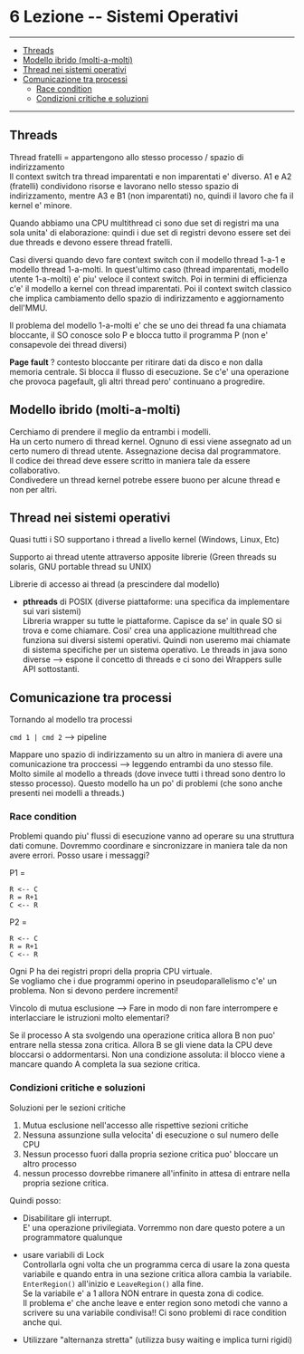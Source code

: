 # 6 Lezione -- Sistemi Operativi  

---

<!-- TOC -->
- [Threads](#threads)
- [Modello ibrido (molti-a-molti)](#modello-ibrido-molti-a-molti)
- [Thread nei sistemi operativi](#thread-nei-sistemi-operativi)
- [Comunicazione tra processi](#comunicazione-tra-processi)
    - [Race condition](#race-condition)
    - [Condizioni critiche e soluzioni](#condizioni-critiche-e-soluzioni)
<!-- /TOC -->


---

## Threads 

Thread fratelli = appartengono allo stesso processo / spazio di indirizzamento  
Il context switch tra thread imparentati e non imparentati e' diverso. A1 e A2 (fratelli) condividono risorse e lavorano nello stesso spazio di indirizzamento, mentre A3 e B1 (non imparentati) no, quindi il lavoro che fa il kernel e' minore.  
  
Quando abbiamo una CPU multithread ci sono due set di registri ma una sola unita' di elaborazione: quindi i due set di registri devono essere set dei due threads e devono essere thread fratelli.  

Casi diversi quando devo fare context switch con il modello thread 1-a-1 e modello thread 1-a-molti. In quest'ultimo caso (thread imparentati, modello utente 1-a-molti) e' piu' veloce il context switch. Poi in termini di efficienza c'e' il modello a kernel con thread imparentati. Poi il context switch classico che implica cambiamento dello spazio di indirizzamento e aggiornamento dell'MMU.  
  
Il problema del modello 1-a-molti e' che se uno dei thread fa una chiamata bloccante, il SO conosce solo P e blocca tutto il programma P (non e' consapevole dei thread diversi)  

**Page fault** ? contesto bloccante per ritirare dati da disco e non dalla memoria centrale. Si blocca il flusso di esecuzione. Se c'e' una operazione che provoca pagefault, gli altri thread pero' continuano a progredire.

## Modello ibrido (molti-a-molti)
Cerchiamo di prendere il meglio da entrambi i modelli.  
Ha un certo numero di thread kernel. Ognuno di essi viene assegnato ad un certo numero di thread utente. Assegnazione decisa dal programmatore.  
Il codice dei thread deve essere scritto in maniera tale da essere collaborativo.  
Condivedere un thread kernel potrebe essere buono per alcune thread e non per altri.  
  
## Thread nei sistemi operativi
  
Quasi tutti i SO supportano i thread a livello kernel (Windows, Linux, Etc)
  
Supporto ai thread utente attraverso apposite librerie (Green threads su solaris, GNU portable thread su UNIX)
  
Librerie di accesso ai thread (a prescindere dal modello)  
* **pthreads** di POSIX (diverse piattaforme: una specifica da implementare sui vari sistemi)  
Libreria wrapper su tutte le piattaforme. Capisce da se' in quale SO si trova e come chiamare. Cosi' crea una applicazione multithread che funziona sui diversi sistemi operativi. Quindi non useremo mai chiamate di sistema specifiche per un sistema operativo. Le threads in java sono diverse --> espone il concetto di threads e ci sono dei Wrappers sulle API sottostanti.  

## Comunicazione tra processi
  
Tornando al modello tra processi

```cmd 1 | cmd 2``` --> pipeline  
  
Mappare uno spazio di indirizzamento su un altro in maniera di avere una comunicazione tra proccessi --> leggendo entrambi da uno stesso file. Molto simile al modello a threads (dove invece tutti i thread sono dentro lo stesso processo). Questo modello ha un po' di problemi (che sono anche presenti nei modelli a threads.)  

### Race condition 
  
Problemi quando piu' flussi di esecuzione vanno ad operare su una struttura dati comune. Dovremmo coordinare e sincronizzare in maniera tale da non avere errori. Posso usare i messaggi?  

P1 = 
```
R <-- C
R = R+1
C <-- R
```

P2 =
```
R <-- C
R = R+1
C <-- R
```
  
Ogni P ha dei registri propri della propria CPU virtuale.  
Se vogliamo che i due programmi operino in pseudoparallelismo c'e' un problema. Non si devono perdere incrementi!  
  
Vincolo di mutua esclusione --> Fare in modo di non fare interrompere e interlacciare le istruzioni molto elementari?  
  
Se il processo A sta svolgendo una operazione critica allora B non puo' entrare nella stessa zona critica. Allora B se gli viene data la CPU deve bloccarsi o addormentarsi. Non una condizione assoluta: il blocco viene a mancare quando A completa la sua sezione critica.  

### Condizioni critiche e soluzioni
  
Soluzioni per le sezioni critiche
1. Mutua esclusione nell'accesso alle rispettive sezioni critiche
2. Nessuna assunzione sulla velocita' di esecuzione o sul numero delle CPU
3. Nessun processo fuori dalla propria sezione critica puo' bloccare un altro processo
4. nessun processo dovrebbe rimanere all'infinito in attesa di entrare nella propria sezione critica.  
  
Quindi posso: 
* Disabilitare gli interrupt.  
E' una operazione privilegiata. 
Vorremmo non dare questo potere a un programmatore qualunque

* usare variabili di Lock  
Controllarla ogni volta che un programma cerca di usare la zona questa variabile e quando entra in una sezione critica allora cambia la variabile.  ```EnterRegion()``` all'inizio e ```LeaveRegion()``` alla fine.  
Se la variabile e' a 1 allora NON entrare in questa zona di codice.  
Il problema e' che anche leave e enter region sono metodi che vanno a scrivere su una variabile condivisa!! Ci sono problemi di race condition anche qui.  
* Utilizzare "alternanza stretta" (utilizza busy waiting e implica turni rigidi)

